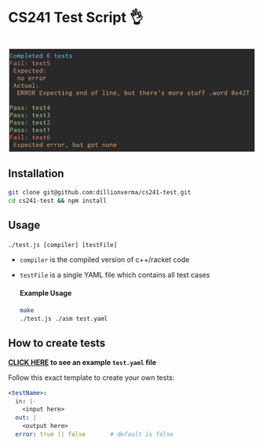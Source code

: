 # CS241 Test Script :ok_hand:

<p align="center">
	<br>
	<img src="https://github.com/dillionverma/cs241-test/blob/master/screenshot.png" width="500">
	<br>
</p>

## Installation

```bash
git clone git@github.com:dillionverma/cs241-test.git
cd cs241-test && npm install
```

## Usage

`./test.js [compiler] [testFile]`

* `compiler` is the compiled version of c++/racket code
* `testFile` is a single YAML file which contains all test cases
 
    #### Example Usage
    ```bash
    make
    ./test.js ./asm test.yaml
    ```
    
    
## How to create tests

**[CLICK HERE](https://github.com/dillionverma/cs241-test/blob/master/test.yaml) to see an example `test.yaml` file**

Follow this exact template to create your own tests:

```yaml
<testName>:
  in: |-
    <input here>
  out: |
    <output here>
  error: true || false       # default is false
```
